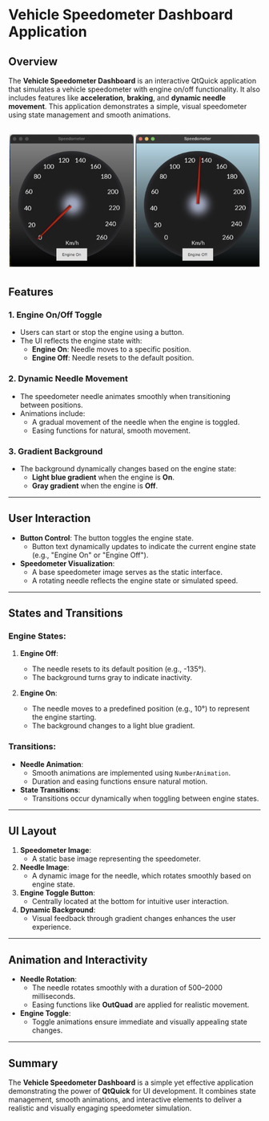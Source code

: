 # Vehicle Speedometer Dashboard Application

## Overview
The **Vehicle Speedometer Dashboard** is an interactive QtQuick application that simulates a vehicle speedometer with engine on/off functionality. It also includes features like **acceleration**, **braking**, and **dynamic needle movement**. This application demonstrates a simple, visual speedometer using state management and smooth animations.

![alt text](image.png)
---

## Features

### 1. **Engine On/Off Toggle**
- Users can start or stop the engine using a button.
- The UI reflects the engine state with:
   - **Engine On**: Needle moves to a specific position.
   - **Engine Off**: Needle resets to the default position.

### 2. **Dynamic Needle Movement**
- The speedometer needle animates smoothly when transitioning between positions.
- Animations include:
   - A gradual movement of the needle when the engine is toggled.
   - Easing functions for natural, smooth movement.

### 3. **Gradient Background**
- The background dynamically changes based on the engine state:
   - **Light blue gradient** when the engine is **On**.
   - **Gray gradient** when the engine is **Off**.

---

## User Interaction
- **Button Control**: The button toggles the engine state.
   - Button text dynamically updates to indicate the current engine state (e.g., "Engine On" or "Engine Off").
- **Speedometer Visualization**:
   - A base speedometer image serves as the static interface.
   - A rotating needle reflects the engine state or simulated speed.

---

## States and Transitions

### Engine States:
1. **Engine Off**:
   - The needle resets to its default position (e.g., -135°).
   - The background turns gray to indicate inactivity.

2. **Engine On**:
   - The needle moves to a predefined position (e.g., 10°) to represent the engine starting.
   - The background changes to a light blue gradient.

### Transitions:
- **Needle Animation**:
   - Smooth animations are implemented using `NumberAnimation`.
   - Duration and easing functions ensure natural motion.
- **State Transitions**:
   - Transitions occur dynamically when toggling between engine states.

---

## UI Layout

1. **Speedometer Image**:
   - A static base image representing the speedometer.
2. **Needle Image**:
   - A dynamic image for the needle, which rotates smoothly based on engine state.
3. **Engine Toggle Button**:
   - Centrally located at the bottom for intuitive user interaction.
4. **Dynamic Background**:
   - Visual feedback through gradient changes enhances the user experience.

---

## Animation and Interactivity
- **Needle Rotation**:
   - The needle rotates smoothly with a duration of 500–2000 milliseconds.
   - Easing functions like **OutQuad** are applied for realistic movement.
- **Engine Toggle**:
   - Toggle animations ensure immediate and visually appealing state changes.

---

## Summary
The **Vehicle Speedometer Dashboard** is a simple yet effective application demonstrating the power of **QtQuick** for UI development. It combines state management, smooth animations, and interactive elements to deliver a realistic and visually engaging speedometer simulation.
